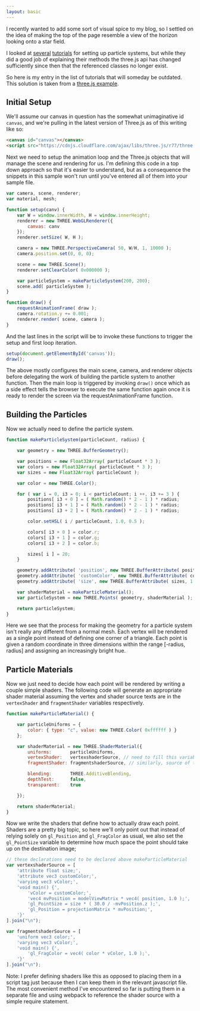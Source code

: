 ```yaml
---
layout: basic
---
```


I recently wanted to add some sort of visual spice to my blog, so I settled on the idea of
making the top of the page resemble a view of the horizon looking onto a star field.

I looked at [several][aerotwist-tut] [tutorials][creativejs-tut] for setting up particle systems,
but while they did a good job of explaining their methods the three.js api has changed
sufficiently since then that the referenced classes no longer exist.

So here is my entry in the list of tutorials that will someday be outdated. This solution is taken
from a [three.js example][threejs-example].

## Initial Setup

We'll assume our canvas in question has the somewhat unimaginative id `canvas`, and we're pulling
in the latest version of Three.js as of this writing like so:

```html
<canvas id="canvas"></canvas>
<script src="https://cdnjs.cloudflare.com/ajax/libs/three.js/r77/three.js"></script>
```

Next we need to setup the animation loop and the Three.js objects that will manage the scene
and rendering for us. I'm defining this code in a top down approach so that it's easier to
understand, but as a consequence the snippets in this sample won't run until you've entered
all of them into your sample file.

```js
var camera, scene, renderer;
var material, mesh;

function setup(canv) {
    var W = window.innerWidth, H = window.innerHeight;
    renderer = new THREE.WebGLRenderer({
        canvas: canv
    });
    renderer.setSize( W, H );

    camera = new THREE.PerspectiveCamera( 50, W/H, 1, 10000 );
    camera.position.set(0, 0, 0);

    scene = new THREE.Scene();
    renderer.setClearColor( 0x000000 );

    var particleSystem = makeParticleSystem(200, 200);
    scene.add( particleSystem );
}

function draw() {
    requestAnimationFrame( draw );
    camera.rotation.y += 0.001;
    renderer.render( scene, camera );
}
```

And the last lines in the script will be to invoke these functions to trigger the setup and first
loop iteration.

```js
setup(document.getElementById('canvas'));
draw();
```

The above mostly configures the main scene, camera, and renderer objects before delegating
the work of building the particle system to another function. Then the main loop is triggered
by invoking `draw()` once which as a side effect tells the browser to execute the same
function again once it is ready to render the screen via the requestAnimationFrame function.

## Building the Particles

Now we actually need to define the particle system.

```js
function makeParticleSystem(particleCount, radius) {

    var geometry = new THREE.BufferGeometry();

    var positions = new Float32Array( particleCount * 3 );
    var colors = new Float32Array( particleCount * 3 );
    var sizes = new Float32Array( particleCount );

    var color = new THREE.Color();

    for ( var i = 0, i3 = 0; i < particleCount; i ++, i3 += 3 ) {
        positions[ i3 + 0 ] = ( Math.random() * 2 - 1 ) * radius;
        positions[ i3 + 1 ] = ( Math.random() * 2 - 1 ) * radius;
        positions[ i3 + 2 ] = ( Math.random() * 2 - 1 ) * radius;

        color.setHSL( i / particleCount, 1.0, 0.5 );

        colors[ i3 + 0 ] = color.r;
        colors[ i3 + 1 ] = color.g;
        colors[ i3 + 2 ] = color.b;

        sizes[ i ] = 20;
    }

    geometry.addAttribute( 'position', new THREE.BufferAttribute( positions, 3 ) );
    geometry.addAttribute( 'customColor', new THREE.BufferAttribute( colors, 3 ) );
    geometry.addAttribute( 'size', new THREE.BufferAttribute( sizes, 1 ) );

    var shaderMaterial = makeParticleMaterial();
    var particleSystem = new THREE.Points( geometry, shaderMaterial );

    return particleSystem;
}
```

Here we see that the process for making the geometry for a particle system isn't really any
different from a normal mesh. Each vertex will be rendered as a single point instead of defining
one corner of a triangle. Each point is given a random coordinate in three dimensions within the
range [-radius, radius] and assigning an increasingly bright hue.

## Particle Materials

Now we just need to decide how each point will be rendered by writing a couple simple shaders. The
following code will generate an appropriate shader material assuming the vertex and shader source
texts are in the `vertexShader` and `fragmentShader` variables respectively.

```js
function makeParticleMaterial() {

    var particleUniforms = {
        color: { type: "c", value: new THREE.Color( 0xffffff ) }
    };

    var shaderMaterial = new THREE.ShaderMaterial({
        uniforms:       particleUniforms,
        vertexShader:   vertexshaderSource, // need to fill this variable with source of vertex-shader
        fragmentShader: fragmentshaderSource, // similarly, source of the fragment-shader

        blending:       THREE.AdditiveBlending,
        depthTest:      false,
        transparent:    true

    });

    return shaderMaterial;
}
```

Now we write the shaders that define how to actually draw each point. Shaders are a pretty big
topic, so here we'll only point out that instead of relying solely on `gl_Position` and
`gl_FragColor` as usual, we also set the `gl_PointSize` variable to determine how much space
the point should take up on the destination image;

```js
// these declarations need to be declared above makeParticleMaterial
var vertexshaderSource = [
    'attribute float size;',
    'attribute vec3 customColor;',
    'varying vec3 vColor;',
    'void main() {',
        'vColor = customColor;',
        'vec4 mvPosition = modelViewMatrix * vec4( position, 1.0 );',
        'gl_PointSize = size * ( 30.0 / -mvPosition.z );',
        'gl_Position = projectionMatrix * mvPosition;',
    '}'
].join("\n");

var fragmentshaderSource = [
    'uniform vec3 color;',
    'varying vec3 vColor;',
    'void main() {',
        'gl_FragColor = vec4( color * vColor, 1.0 );',
    '}'
].join("\n");
```

Note: I prefer defining shaders like this as opposed to placing them in a script tag just because
then I can keep them in the relevant javascript file. The most convenient method I've encountered
so far is putting them in a separate file and using webpack to reference the shader source
with a simple require statement.

[aerotwist-tut]: https://aerotwist.com/tutorials/creating-particles-with-three-js/ "Creating particles with Three.js"
[creativejs-tut]: http://creativejs.com/tutorials/three-js-part-1-make-a-star-field/index.html "Star Field Part 1"
[threejs-example]: http://threejs.org/examples/#webgl_buffergeometry_custom_attributes_particles "Three.js Particle System Example"
